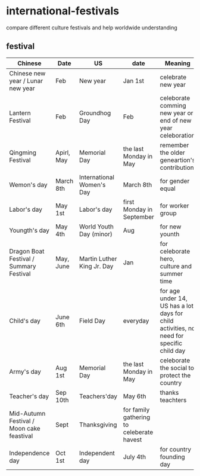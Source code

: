 # international-festivals

compare different culture festivals and help worldwide understanding

## festival

| Chinese | Date | US | date | Meaning |
| --- | --- | --- | --- | --- |
| Chinese new year / Lunar new year | Feb | New year | Jan 1st | celebrate new year |
| Lantern Festival | Feb | Groundhog Day | Feb | celeborate comming new year or end of new year celeboration |
| Qingming Festival | Apirl, May | Memorial Day | the last Monday in May | remember the older geneartion's contribution |
| Wemon's day | March 8th | International Women's Day | March 8th | for gender equal |
| Labor's day | May 1st | Labor's day | first Monday in September | for worker group |
| Youngth's day | May 4th | World Youth Day (minor) | Aug | for new younth |
| Dragon Boat Festival / Summary Festival | May, June | Martin Luther King Jr. Day | Jan | for celeborate hero, culture and summer time |
| Child's day | June 6th | Field Day | everyday | for age under 14, US has a lot days for child activities, no need for specific child day |
| Army's day | Aug 1st | Memorial Day | the last Monday in May | celeborate the social to protect the country |
| Teacher's day | Sep 10th | Teachers'day | May 6th | thanks teachters |
| Mid-Autumn Festival / Moon cake feastival | Sept | Thanksgiving | for family gathering to celeberate havest |
| Independence day | Oct 1st | Independent day | July 4th | for country founding day |

